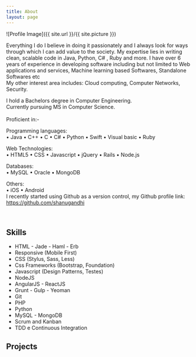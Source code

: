 ```yaml
---
title: About
layout: page
---
```

![Profile Image]({{ site.url }}/{{ site.picture }})

<p>Everything I do I believe in doing it passionately and I always look for ways through which I can add value to the society.
My expertise lies in writing clean, scalable code in Java, Python,  C# , Ruby and more. I have over 6 years of experience in developing software including but not limited to Web applications and services, Machine learning based Softwares, Standalone Softwares etc<br>
My other interest area includes: Cloud computing, Computer Networks, Security.<br>

I hold a Bachelors degree in Computer Engineering. <br>
Currently pursuing MS in Computer Science.<br>
<br>
Proficient in:-<br>

Programming languages:<br>
• Java • C++ • C • C# • Python • Swift • Visual basic • Ruby<br>

Web Technologies:<br>
• HTML5 • CSS • Javascript • jQuery • Rails • Node.js<br>

Databases:<br>
• MySQL • Oracle • MongoDB<br>

Others:<br>
• iOS • Android
<br>
I recently started using Github as a version control, my Github profile link: https://github.com/shanugandhi<p>
<br>
<h2>Skills</h2>

<ul class="skill-list">
	<li>HTML - Jade - Haml - Erb</li>
	<li>Responsive (Mobile First)</li>
	<li>CSS (Stylus, Sass, Less)</li>
	<li>Css Frameworks (Bootstrap, Foundation)</li>
	<li>Javascript (Design Patterns, Testes)</li>
	<li>NodeJS</li>
	<li>AngularJS - ReactJS</li>
	<li>Grunt - Gulp - Yeoman</li>
	<li>Git</li>
	<li>PHP</li>
	<li>Python</li>
	<li>MySQL - MongoDB</li>
	<li>Scrum and Kanban</li>
	<li>TDD e Continuous Integration</li>
</ul>

<h2>Projects</h2>

<ul>

</ul>
